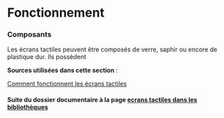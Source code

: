 # Fonctionnement #



### Composants

Les écrans tactiles peuvent être composés de verre, saphir ou encore de plastique dur. Ils possèdent 



**Sources utilisées dans cette section** :

[Comment fonctionnent les écrans tactiles](https://couleur-science.eu/?d=4e0bec--comment-fonctionne-un-ecran-tactile)


#### Suite du dossier documentaire à la page [ecrans tactiles dans les bibliothèques](ecranstactilesdanslesbibliothèque.md) 
